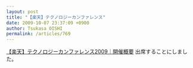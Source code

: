 ```yaml
---
layout: post
title: "【楽天】テクノロジーカンファレンス"
date: 2009-10-07 23:37:09 +0900
author: Tsukasa OISHI
permalink: /articles/769
---
```


[【楽天】テクノロジーカンファレンス2009｜開催概要](http://tech.rakuten.co.jp/rtc2009/)
出席することにしました。

